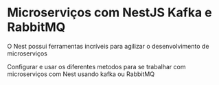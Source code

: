 # Microserviços com NestJS Kafka e RabbitMQ

O Nest possui ferramentas incríveis para agilizar o desenvolvimento de microserviços

Configurar e usar os diferentes metodos para se trabalhar com microserviços com Nest usando kafka ou RabbitMQ
